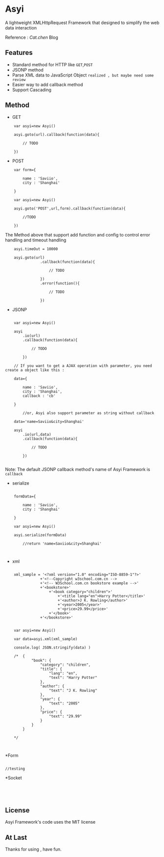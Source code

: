 Asyi
====

A lightweight XMLHttpRequest Framework that designed to simplify the web data interaction  

Reference : *Cat.chen* Blog



## Features

* Standard method for HTTP like `GET`,`POST`
* JSONP method 
* Parse XML data to JavaScript Object     `realized , but maybe need some review`
* Easier way to add callback method
* Support Cascading

## Method


* GET

```
	var asyi=new Asyi()

	asyi.goto(url).callback(function(data){

		// TODO 

	})
```


* POST

```
	var form={

		name : 'Saviio',
		city : 'Shanghai'

	}	

	var asyi=new Asyi()

	asyi.goto('POST',url,form).callback(function(data){
		
		//TODO

	})

```

The Method above that support add function and config to control error handling and timeout handling

```
	asyi.timeOut = 10000

	asyi.goto(url)
				.callback(function(data){

					// TODO

				})
				.error(function(){

					// TODO

				})

```


* JSONP 

```
	
	var asyi=new Asyi()

	asyi
		.io(url)
		.callback(function(data){

			// TODO

		})

	// If you want to get a AJAX operation with parameter, you need create a object like this :

	data={

		name : 'Saviio',
		city : 'Shanghai',
		callback : 'cb'  

	} 

	    //or, Asyi also support parameter as string without callback

	data='name=Saviio&city=Shanghai'

	asyi
		.io(url,data)
		.callback(function(data){
			
			// TODO

		})


```
Note: The default JSONP callback method's name of Asyi Framework is ` callback `



* serialize

```
	
	formData={
		
		name : 'Saviio',
		city : 'Shanghai'

	}	

	var asyi=new Asyi()

	asyi.serialize(formData) 

		//return 'name=Saviio&city=Shanghai'



```

* xml


```

	xml_sample = '<?xml version="1.0" encoding="ISO-8859-1"?>'
	            +'<!--Copyright w3school.com.cn -->
	            +'<!-- W3School.com.cn bookstore example -->'
	            +'<bookstore>'
		            +'<book category="children">'
			            +'<title lang="en">Harry Potter</title>'
			            +'<author>J K. Rowling</author>'
			            +'<year>2005</year>'
			            +'<price>29.99</price>'
		            +'</book>'
	            +'</bookstore>'
	         
	
	var asyi=new Asyi()
	
	var data=asyi.xml(xml_sample)
	
	console.log( JSON.stringify(data) )
	
	/* 	{
		    "book": {
		        "category": "children",
		        "title": {
		            "lang": "en",
		            "text": "Harry Potter"
		        },
		        "author": {
		            "text": "J K. Rowling"
		        },
		        "year": {
		            "text": "2005"
		        },
		        "price": {
		            "text": "29.99"
		        }
		    }
		} 
		
	*/

	

```

*Form

```

//testing

```

*Socket

```




```


## License

Asyi Framework's code uses the MIT license

## At Last

Thanks for using , have fun.


